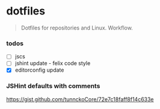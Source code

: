 # dotfiles
> Dotfiles for repositories and Linux. Workflow.

### todos
- [ ] jscs
- [ ] jshint update - felix code style
- [x] editorconfig update

### JSHint defaults with comments
https://gist.github.com/tunnckoCore/72e7c18faff8f14c633e